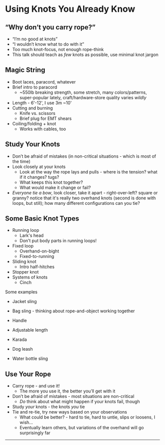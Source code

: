 Using Knots You Already Know
============================

“Why don’t you carry rope?”
---------------------------
- “I’m no good at knots”
- “I wouldn’t know what to do with it”
- Too much knot-focus, not enough rope-think
- This talk should teach as _few_ knots as possible, use minimal knot jargon


Magic String
------------
- Boot laces, paracord, whatever
- Brief intro to paracord
    - ~550lb breaking strength, some stretch, many colors/patterns, super-popular lately, craft/hardware-store quality varies _wildly_
- Length - 6'-12', I use 3m ~10'
- Cutting and burning
    - Knife vs. scissors
    - Brief plug for EMT shears
- Coiling/folding + knot
    - Works with cables, too


Study Your Knots
----------------
- Don’t be afraid of mistakes (in non-critical situations - which is most of the time)
- Look closely at your knots
    - Look at the way the rope lays and pulls - where is the tension?  what if it changes?  tugs?
    - What keeps this knot together?  
    - What would make it change or fail?
- *Everyone tie a bow*, look closer, take it apart - right-over-left?  square or granny? notice that it's really two overhand knots (second is done with loops, but still); how many different configurations can you tie?


Some Basic Knot Types
---------------------
- Running loop
    - Lark's head
    - Don't put body parts in running loops!
- Fixed loop
    - Overhand-on-bight
    - Fixed-to-running
- Sliding knot
    - Intro half-hitches
- Stopper knot
- Systems of knots
    - Cinch


Some examples
- Jacket sling
- Bag sling - thinking about rope-and-object working together
- Handle
- Adjustable length
- Karada

- Dog leash
- Water bottle sling


Use Your Rope
-------------
- Carry rope - and use it!
    - The more you use it, the better you’ll get with it
- Don’t be afraid of mistakes - most situations are non-critical
    - _Do_ think about what might happen if your knots fail, though
- Study _your_ knots - the knots _you_ tie
- Tie and re-tie, try new ways based on your observations
    - What could be better? - hard to tie, hard to untie, slips or loosens, I wish...
    - Eventually learn others, but variations of the overhand will go surprisingly far

---
